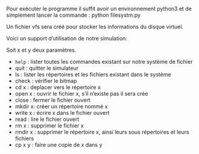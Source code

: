
Pour exécuter le programme il suffit avoir un environnement python3 et de simplement lancer la commande : python filesystm.py  

Un fichier vfs sera créé pour stocker les informations du disque virtuel.

Voici un support d’utilisation de notre simulation:

Soit x et y deux paramètres.

*	`help` : lister toutes les commandes existant sur notre système de fichier 
*	quit : quitter le simulateur  
* ls : lister les répertoires et les fichiers existant dans le système 
*	check : vérifier le bitmap
*	cd x : deplacer vers le répertoire  x 
*	open x : ouvrir le fichier x, s’il n’existe pas il sera crée 
*	close : fermer le fichier ouvert 
*	mkdir x: créer un répertoire nommé x
*	write x : écrire x dans le fichier ouvert
*	read : lire le fichier ouvert
*	rm x : supprimer le fichier x
*	rmdir x : supprimer le répertoire x, ainsi leurs sous répertoires et leurs fichiers 
*	cp x y : faire une copie de x dans y

